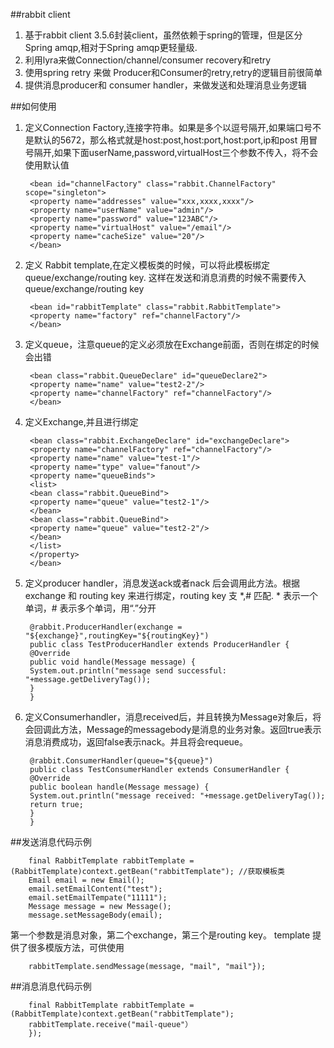 ##rabbit client
 1. 基于rabbit client 3.5.6封装client，虽然依赖于spring的管理，但是区分Spring amqp,相对于Spring amqp更轻量级.
 2. 利用lyra来做Connection/channel/consumer recovery和retry
 3. 使用spring retry 来做 Producer和Consumer的retry,retry的逻辑目前很简单
 4. 提供消息producer和 consumer handler，来做发送和处理消息业务逻辑

##如何使用

1. 定义Connection Factory,连接字符串。如果是多个以逗号隔开,如果端口号不是默认的5672，那么格式就是host:post,host:port,host:port,ip和post 用冒号隔开,如果下面userName,password,virtualHost三个参数不传入，将不会使用默认值


        <bean id="channelFactory" class="rabbit.ChannelFactory" scope="singleton">
        <property name="addresses" value="xxx,xxxx,xxxx"/>
        <property name="userName" value="admin"/>
        <property name="password" value="123ABC"/>
        <property name="virtualHost" value="/email"/>
        <property name="cacheSize" value="20"/>
        </bean>

2. 定义 Rabbit template,在定义模板类的时候，可以将此模板绑定queue/exchange/routing key. 这样在发送和消息消费的时候不需要传入queue/exchange/routing key

        <bean id="rabbitTemplate" class="rabbit.RabbitTemplate">
        <property name="factory" ref="channelFactory"/>
        </bean>

3. 定义queue，注意queue的定义必须放在Exchange前面，否则在绑定的时候会出错
        <bean class="rabbit.QueueDeclare" id="queueDeclare1">
        <property name="name" value="test2-1"/>
        <property name="channelFactory" ref="channelFactory"/>
        </bean>

        <bean class="rabbit.QueueDeclare" id="queueDeclare2">
        <property name="name" value="test2-2"/>
        <property name="channelFactory" ref="channelFactory"/>
        </bean>

4. 定义Exchange,并且进行绑定

        <bean class="rabbit.ExchangeDeclare" id="exchangeDeclare">
        <property name="channelFactory" ref="channelFactory"/>
        <property name="name" value="test-1"/>
        <property name="type" value="fanout"/>
        <property name="queueBinds">
        <list>
        <bean class="rabbit.QueueBind">
        <property name="queue" value="test2-1"/>
        </bean>
        <bean class="rabbit.QueueBind">
        <property name="queue" value="test2-2"/>
        </bean>
        </list>
        </property>
        </bean>


5. 定义producer handler，消息发送ack或者nack 后会调用此方法。根据exchange 和 routing key 来进行绑定，routing key 支 *,# 匹配. * 表示一个单词，# 表示多个单词，用“.”分开

        @rabbit.ProducerHandler(exchange = "${exchange}",routingKey="${routingKey}")
        public class TestProducerHandler extends ProducerHandler {
        @Override
        public void handle(Message message) {
        System.out.println("message send successful: "+message.getDeliveryTag());
        }
        }
6. 定义Consumerhandler，消息received后，并且转换为Message对象后，将会回调此方法，Message的messagebody是消息的业务对象。返回true表示消息消费成功，返回false表示nack。并且将会requeue。

        @rabbit.ConsumerHandler(queue="${queue}")
        public class TestConsumerHandler extends ConsumerHandler {
        @Override
        public boolean handle(Message message) {
        System.out.println("message received: "+message.getDeliveryTag());
        return true;
        }
        }

##发送消息代码示例

        final RabbitTemplate rabbitTemplate = (RabbitTemplate)context.getBean("rabbitTemplate"); //获取模板类
        Email email = new Email();
        email.setEmailContent("test");
        email.setEmailTempate("11111");
        Message message = new Message();
        message.setMessageBody(email);

第一个参数是消息对象，第二个exchange，第三个是routing key。
template 提供了很多模版方法，可供使用

        rabbitTemplate.sendMessage(message, "mail", "mail"});

##消息消息代码示例

        final RabbitTemplate rabbitTemplate = (RabbitTemplate)context.getBean("rabbitTemplate");
        rabbitTemplate.receive("mail-queue"）
        });


